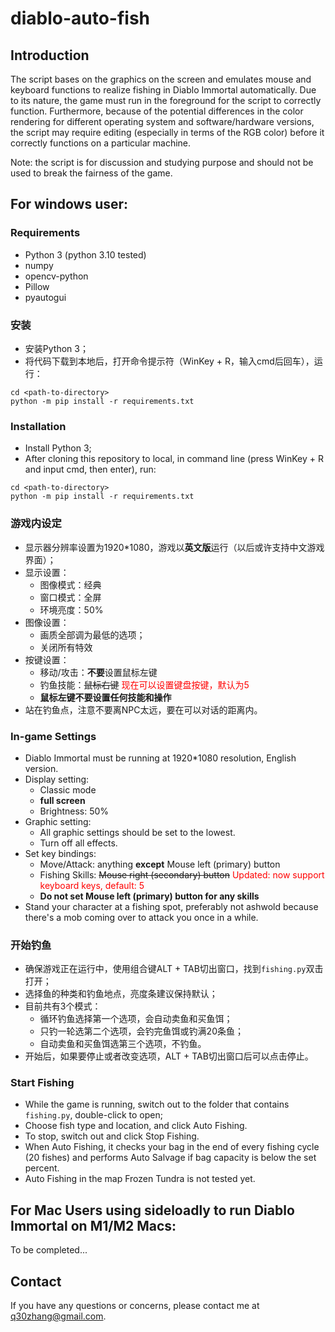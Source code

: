 # diablo-auto-fish

## Introduction

The script bases on the graphics on the screen and emulates mouse and keyboard functions to realize fishing in Diablo Immortal automatically. Due to its nature, the game must run in the foreground for the script to correctly function. Furthermore, because of the potential differences in the color rendering for different operating system and software/hardware versions, the script may require editing (especially in terms of the RGB color) before it correctly functions on a particular machine. 

Note: the script is for discussion and studying purpose and should not be used to break the fairness of the game.

## For windows user:

### Requirements
- Python 3 (python 3.10 tested)
- numpy
- opencv-python
- Pillow
- pyautogui

### 安装
- 安装Python 3；
- 将代码下载到本地后，打开命令提示符（WinKey + R，输入cmd后回车），运行：

```
cd <path-to-directory>
python -m pip install -r requirements.txt
```

### Installation
- Install Python 3;
- After cloning this repository to local, in command line (press WinKey + R and input cmd, then enter), run:

```
cd <path-to-directory>
python -m pip install -r requirements.txt
```

### 游戏内设定
- 显示器分辨率设置为1920\*1080，游戏以**英文版**运行（以后或许支持中文游戏界面）；
- 显示设置：
  - 图像模式：经典
  - 窗口模式：全屏
  - 环境亮度：50\%
- 图像设置：
  - 画质全部调为最低的选项；
  - 关闭所有特效
- 按键设置：
  - 移动/攻击：**不要**设置鼠标左键
  - 钓鱼技能：~~鼠标右键~~ <span style="color:red">现在可以设置键盘按键，默认为5</span>
  - **鼠标左键不要设置任何技能和操作**
- 站在钓鱼点，注意不要离NPC太远，要在可以对话的距离内。

### In-game Settings
- Diablo Immortal must be running at 1920\*1080 resolution, English version.
- Display setting:
  - Classic mode
  - **full screen**
  - Brightness: 50\%
- Graphic setting:
  - All graphic settings should be set to the lowest.
  - Turn off all effects.
- Set key bindings: 
  - Move/Attack: anything **except** Mouse left (primary) button
  - Fishing Skills: ~~Mouse right (secondary) button~~ <span style="color:red">Updated: now support keyboard keys, default: 5</span>
  - **Do not set Mouse left (primary) button for any skills**
- Stand your character at a fishing spot, preferably not ashwold because there's a mob coming over to attack you once in a while.

### 开始钓鱼
- 确保游戏正在运行中，使用组合键ALT + TAB切出窗口，找到`fishing.py`双击打开；
- 选择鱼的种类和钓鱼地点，亮度条建议保持默认；
- 目前共有3个模式：
  - 循环钓鱼选择第一个选项，会自动卖鱼和买鱼饵；
  - 只钓一轮选第二个选项，会钓完鱼饵或钓满20条鱼；
  - 自动卖鱼和买鱼饵选第三个选项，不钓鱼。
- 开始后，如果要停止或者改变选项，ALT + TAB切出窗口后可以点击停止。

### Start Fishing
- While the game is running, switch out to the folder that contains `fishing.py`, double-click to open;
- Choose fish type and location, and click Auto Fishing.
- To stop, switch out and click Stop Fishing.
- When Auto Fishing, it checks your bag in the end of every fishing cycle (20 fishes) and performs Auto Salvage if bag capacity is below the set percent.
- Auto Fishing in the map Frozen Tundra is not tested yet.


## For Mac Users using sideloadly to run Diablo Immortal on M1/M2 Macs:

To be completed...


## Contact

If you have any questions or concerns, please contact me at q30zhang@gmail.com.
